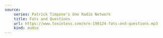 ```yaml
---
source:
    series: Patrick Timpone's One Radio Network
    title: Fats and Questions
    url: https://www.toxinless.com/orn-190124-fats-and-questions.mp3
    kind: audio
---
```

